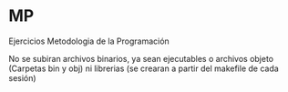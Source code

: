 # MP

Ejercicios Metodologia de la Programación

No se subiran archivos binarios, ya sean ejecutables o archivos objeto (Carpetas bin 
y obj) ni librerias (se crearan a partir del makefile de cada sesión)
